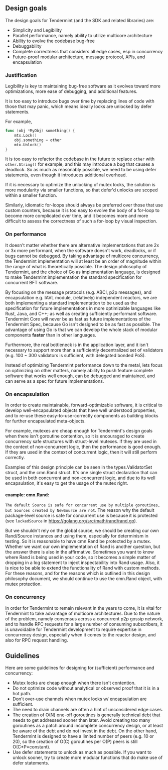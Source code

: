 ## Design goals

The design goals for Tendermint (and the SDK and related libraries) are:

 * Simplicity and Legibility
 * Parallel performance, namely ability to utilize multicore architecture
 * Ability to evolve the codebase bug-free
 * Debuggability
 * Complete correctness that considers all edge cases, esp in concurrency
 * Future-proof modular architecture, message protocol, APIs, and encapsulation


### Justification

Legibility is key to maintaining bug-free software as it evolves toward more
optimizations, more ease of debugging, and additional features.

It is too easy to introduce bugs over time by replacing lines of code with
those that may panic, which means ideally locks are unlocked by defer
statements.

For example,

```go
func (obj *MyObj) something() {
	mtx.Lock()
	obj.something = other
	mtx.Unlock()
}
```

It is too easy to refactor the codebase in the future to replace `other` with
`other.String()` for example, and this may introduce a bug that causes a
deadlock.  So as much as reasonably possible, we need to be using defer
statements, even though it introduces additional overhead.

If it is necessary to optimize the unlocking of mutex locks, the solution is
more modularity via smaller functions, so that defer'd unlocks are scoped
within a smaller function.

Similarly, idiomatic for-loops should always be preferred over those that use
custom counters, because it is too easy to evolve the body of a for-loop to
become more complicated over time, and it becomes more and more difficult to
assess the correctness of such a for-loop by visual inspection.


### On performance

It doesn't matter whether there are alternative implementations that are 2x or
3x more performant, when the software doesn't work, deadlocks, or if bugs
cannot be debugged.  By taking advantage of multicore concurrency, the
Tendermint implementation will at least be an order of magnitude within the
range of what is theoretically possible.  The design philosophy of Tendermint,
and the choice of Go as implementation language, is designed to make Tendermint
implementation the standard specification for concurrent BFT software.

By focusing on the message protocols (e.g. ABCI, p2p messages), and
encapsulation e.g. IAVL module, (relatively) independent reactors, we are both
implementing a standard implementation to be used as the specification for
future implementations in more optimizable languages like Rust, Java, and C++;
as well as creating sufficiently performant software. Tendermint Core will
never be as fast as future implementations of the Tendermint Spec, because Go
isn't designed to be as fast as possible.  The advantage of using Go is that we
can develop the whole stack of modular components **faster** than in other
languages.

Furthermore, the real bottleneck is in the application layer, and it isn't
necessary to support more than a sufficiently decentralized set of validators
(e.g. 100 ~ 300 validators is sufficient, with delegated bonded PoS).

Instead of optimizing Tendermint performance down to the metal, lets focus on
optimizing on other matters, namely ability to push feature complete software
that works well enough, can be debugged and maintained, and can serve as a spec
for future implementations.


### On encapsulation

In order to create maintainable, forward-optimizable software, it is critical
to develop well-encapsulated objects that have well understood properties, and
to re-use these easy-to-use-correctly components as building blocks for further
encapsulated meta-objects.

For example, mutexes are cheap enough for Tendermint's design goals when there
isn't goroutine contention, so it is encouraged to create concurrency safe
structures with struct-level mutexes.  If they are used in the context of
non-concurrent logic, then the performance is good enough.  If they are used in
the context of concurrent logic, then it will still perform correctly.

Examples of this design principle can be seen in the types.ValidatorSet struct,
and the cmn.Rand struct.  It's one single struct declaration that can be used
in both concurrent and non-concurrent logic, and due to its well encapsulation,
it's easy to get the usage of the mutex right.

#### example: cmn.Rand:

`The default Source is safe for concurrent use by multiple goroutines, but
Sources created by NewSource are not`.  The reason why the default
package-level source is safe for concurrent use is because it is protected (see
`lockedSource` in https://golang.org/src/math/rand/rand.go).

But we shouldn't rely on the global source, we should be creating our own
Rand/Source instances and using them, especially for determinism in testing.
So it is reasonable to have cmn.Rand be protected by a mutex.  Whether we want
our own implementation of Rand is another question, but the answer there is
also in the affirmative.  Sometimes you want to know where Rand is being used
in your code, so it becomes a simple matter of dropping in a log statement to
inject inspectability into Rand usage.  Also, it is nice to be able to extend
the functionality of Rand with custom methods.  For these reasons, and for the
reasons which is outlined in this design philosophy document, we should
continue to use the cmn.Rand object, with mutex protection.


### On concurrency

In order for Tendermint to remain relevant in the years to come, it is vital
for Tendermint to take advantage of multicore architectures.  Due to the nature
of the problem, namely consensus across a concurrent p2p gossip network, and to
handle RPC requests for a large number of consuming subscribers, it is
unavoidable for Tendermint development to require expertise in concurrency
design, especially when it comes to the reactor design, and also for RPC
request handling.


## Guidelines

Here are some guidelines for designing for (sufficient) performance and concurrency:

 * Mutex locks are cheap enough when there isn't contention.
 * Do not optimize code without analytical or observed proof that it is in a hot path.
 * Don't over-use channels when mutex locks w/ encapsulation are sufficient.
 * The need to drain channels are often a hint of unconsidered edge cases.
 * The creation of O(N) one-off goroutines is generally technical debt that
   needs to get addressed sooner than later.  Avoid creating too many
goroutines as a patch around incomplete concurrency design, or at least be
aware of the debt and do not invest in the debt.  On the other hand, Tendermint
is designed to have a limited number of peers (e.g. 10 or 20), so the creation
of O(C) goroutines per O(P) peers is still O(C\*P=constant).
  * Use defer statements to unlock as much as possible.  If you want to unlock sooner,
    try to create more modular functions that do make use of defer statements.
